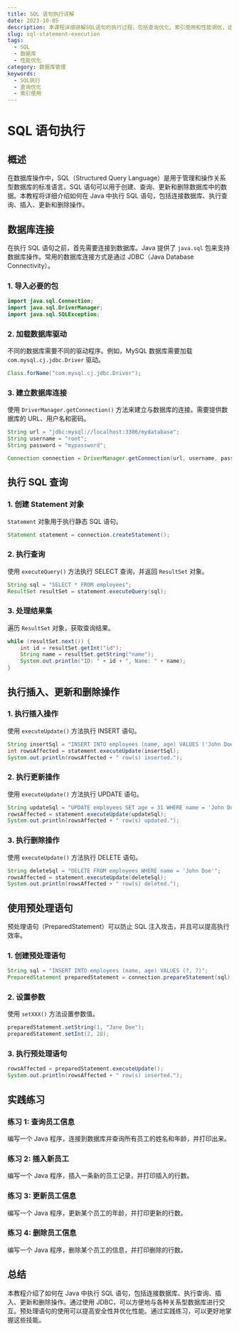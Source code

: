 ```yaml
---
title: SQL 语句执行详解
date: 2023-10-05
description: 本课程详细讲解SQL语句的执行过程，包括查询优化、索引使用和性能调优，适合数据库管理员和开发人员学习。
slug: sql-statement-execution
tags:
  - SQL
  - 数据库
  - 性能优化
category: 数据库管理
keywords:
  - SQL执行
  - 查询优化
  - 索引使用
---
```


# SQL 语句执行

## 概述

在数据库操作中，SQL（Structured Query Language）是用于管理和操作关系型数据库的标准语言。SQL 语句可以用于创建、查询、更新和删除数据库中的数据。本教程将详细介绍如何在 Java 中执行 SQL 语句，包括连接数据库、执行查询、插入、更新和删除操作。

## 数据库连接

在执行 SQL 语句之前，首先需要连接到数据库。Java 提供了 `java.sql` 包来支持数据库操作。常用的数据库连接方式是通过 JDBC（Java Database Connectivity）。

### 1. 导入必要的包

```java
import java.sql.Connection;
import java.sql.DriverManager;
import java.sql.SQLException;
```

### 2. 加载数据库驱动

不同的数据库需要不同的驱动程序。例如，MySQL 数据库需要加载 `com.mysql.cj.jdbc.Driver` 驱动。

```java
Class.forName("com.mysql.cj.jdbc.Driver");
```

### 3. 建立数据库连接

使用 `DriverManager.getConnection()` 方法来建立与数据库的连接。需要提供数据库的 URL、用户名和密码。

```java
String url = "jdbc:mysql://localhost:3306/mydatabase";
String username = "root";
String password = "mypassword";

Connection connection = DriverManager.getConnection(url, username, password);
```

## 执行 SQL 查询

### 1. 创建 Statement 对象

`Statement` 对象用于执行静态 SQL 语句。

```java
Statement statement = connection.createStatement();
```

### 2. 执行查询

使用 `executeQuery()` 方法执行 SELECT 查询，并返回 `ResultSet` 对象。

```java
String sql = "SELECT * FROM employees";
ResultSet resultSet = statement.executeQuery(sql);
```

### 3. 处理结果集

遍历 `ResultSet` 对象，获取查询结果。

```java
while (resultSet.next()) {
    int id = resultSet.getInt("id");
    String name = resultSet.getString("name");
    System.out.println("ID: " + id + ", Name: " + name);
}
```

## 执行插入、更新和删除操作

### 1. 执行插入操作

使用 `executeUpdate()` 方法执行 INSERT 语句。

```java
String insertSql = "INSERT INTO employees (name, age) VALUES ('John Doe', 30)";
int rowsAffected = statement.executeUpdate(insertSql);
System.out.println(rowsAffected + " row(s) inserted.");
```

### 2. 执行更新操作

使用 `executeUpdate()` 方法执行 UPDATE 语句。

```java
String updateSql = "UPDATE employees SET age = 31 WHERE name = 'John Doe'";
rowsAffected = statement.executeUpdate(updateSql);
System.out.println(rowsAffected + " row(s) updated.");
```

### 3. 执行删除操作

使用 `executeUpdate()` 方法执行 DELETE 语句。

```java
String deleteSql = "DELETE FROM employees WHERE name = 'John Doe'";
rowsAffected = statement.executeUpdate(deleteSql);
System.out.println(rowsAffected + " row(s) deleted.");
```

## 使用预处理语句

预处理语句（PreparedStatement）可以防止 SQL 注入攻击，并且可以提高执行效率。

### 1. 创建预处理语句

```java
String sql = "INSERT INTO employees (name, age) VALUES (?, ?)";
PreparedStatement preparedStatement = connection.prepareStatement(sql);
```

### 2. 设置参数

使用 `setXXX()` 方法设置参数值。

```java
preparedStatement.setString(1, "Jane Doe");
preparedStatement.setInt(2, 28);
```

### 3. 执行预处理语句

```java
rowsAffected = preparedStatement.executeUpdate();
System.out.println(rowsAffected + " row(s) inserted.");
```

## 实践练习

### 练习 1: 查询员工信息

编写一个 Java 程序，连接到数据库并查询所有员工的姓名和年龄，并打印出来。

### 练习 2: 插入新员工

编写一个 Java 程序，插入一条新的员工记录，并打印插入的行数。

### 练习 3: 更新员工信息

编写一个 Java 程序，更新某个员工的年龄，并打印更新的行数。

### 练习 4: 删除员工信息

编写一个 Java 程序，删除某个员工的信息，并打印删除的行数。

## 总结

本教程介绍了如何在 Java 中执行 SQL 语句，包括连接数据库、执行查询、插入、更新和删除操作。通过使用 JDBC，可以方便地与各种关系型数据库进行交互。预处理语句的使用可以提高安全性并优化性能。通过实践练习，可以更好地掌握这些技能。
